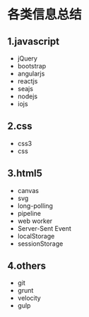 # 各类信息总结
## 1.javascript
* jQuery
* bootstrap
* angularjs
* reactjs
* seajs
* nodejs
* iojs

## 2.css
* css3
* css

## 3.html5
* canvas
* svg
* long-polling
* pipeline
* web worker
* Server-Sent Event
* localStorage
* sessionStorage

## 4.others
* git
* grunt
* velocity
* gulp

